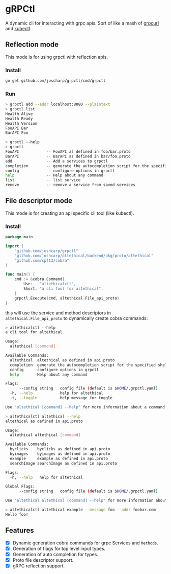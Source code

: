# gRPCtl

A dynamic cli for interacting with grpc apis. Sort of like a mash of [grpcurl](https://github.com/fullstorydev/grpcurl) and [kubectl](https://github.com/kubernetes/kubectl).


## Reflection mode
This mode is for using grpctl with reflection apis.

### Install
```bash
go get github.com/joscharp/grpctl/cmd/grpctl
```

### Run
```bash
> grpctl add --addr localhost:8080 --plaintext
> grpctl list
Health Alive
Health Ready
Health Version
FooAPI Bar
BarAPI Foo

> grpctl --help
> grpctl
FooAPI            -- FooAPI as defined in foo/bar.proto
BarAPI            -- BarAPI as defined in bar/foo.proto
add               -- Add a services to grpctl
completion        -- generate the autocompletion script for the specified shell
config            -- configure options in grpctl
help              -- Help about any command
list              -- list service
remove            -- remove a service from saved services
```


## File descriptor mode
This mode is for creating an api specific cli tool (like kubectl).

### Install

```go
package main

import (
	"github.com/joshcarp/grpctl"
	"github.com/joshcarp/altethical/backend/pkg/proto/altethical"
	"github.com/spf13/cobra"
)

func main() {
	cmd := &cobra.Command{
		Use:   "altethicalctl",
		Short: "a cli tool for altethical",
	}
	grpctl.Execute(cmd, altethical.File_api_proto)
}
```

this will use the service and method descriptors in `altethical.File_api_proto` to dynamically create cobra commands:

```bash
> altethicalctl --help           
a cli tool for altethical

Usage:
  altethical [command]

Available Commands:
  altethical  altethical as defined in api.proto
  completion  generate the autocompletion script for the specified shell
  config      configure options in grpctl
  help        Help about any command

Flags:
      --config string   config file (default is $HOME/.grpctl.yaml)
  -h, --help            help for altethical
  -t, --toggle          Help message for toggle

Use "altethical [command] --help" for more information about a command.

> altethicalctl altethical --help
altethical as defined in api.proto

Usage:
  altethical altethical [command]

Available Commands:
  byclicks    byclicks as defined in api.proto
  byimages    byimages as defined in api.proto
  example     example as defined in api.proto
  searchImage searchImage as defined in api.proto

Flags:
  -h, --help   help for altethical

Global Flags:
      --config string   config file (default is $HOME/.grpctl.yaml)

Use "altethical altethical [command] --help" for more information about a command.

> altethicalctl altethical example --message foo --addr foobar.com
Hello foo!  
```

## Features
- [x] Dynamic generation cobra commands for grpc Services and `Methods`.
- [x] Generation of flags for top level input types.
- [x] Generation of auto completion for types.
- [x] Proto file descriptor support. 
- [x] gRPC reflection support.
